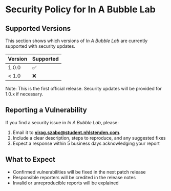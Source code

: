 # Security Policy for In A Bubble Lab

## Supported Versions
This section shows which versions of _In A Bubble Lab_ are currently supported with security updates.

| Version | Supported          |
| ------- | ------------------ |
| 1.0.0   | :white_check_mark: |
| < 1.0   | :x:                |

Note: This is the first official release. Security updates will be provided for 1.0.x if necessary.

## Reporting a Vulnerability
If you find a security issue in _In A Bubble Lab_, please:
1. Email it to **virag.szabo@student.nhlstenden.com**.
2. Include a clear description, steps to reproduce, and any suggested fixes
3. Expect a response within 5 business days acknowledging your report

## What to Expect
- Confirmed vulnerabilities will be fixed in the next patch release
- Responsible reporters will be credited in the release notes
- Invalid or unreproducible reports will be explained
